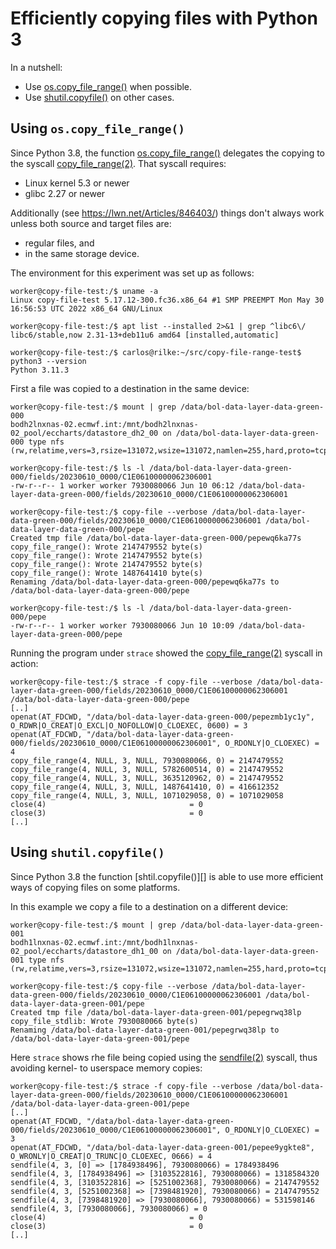 # Efficiently copying files with Python 3

In a nutshell:
* Use [os.copy_file_range()][] when possible.
* Use [shutil.copyfile()][] on other cases.

## Using `os.copy_file_range()`

Since Python 3.8, the function [os.copy_file_range()][] delegates the copying to the syscall
[copy_file_range(2)][]. That syscall requires:
* Linux kernel 5.3 or newer
* glibc 2.27 or newer

Additionally (see https://lwn.net/Articles/846403/) things don't always work
unless both source and target files are:
* regular files, and
* in the same storage device.

The environment for this experiment was set up as follows:

```
worker@copy-file-test:/$ uname -a
Linux copy-file-test 5.17.12-300.fc36.x86_64 #1 SMP PREEMPT Mon May 30 16:56:53 UTC 2022 x86_64 GNU/Linux

worker@copy-file-test:/$ apt list --installed 2>&1 | grep ^libc6\/
libc6/stable,now 2.31-13+deb11u6 amd64 [installed,automatic]

worker@copy-file-test:/$ carlos@rilke:~/src/copy-file-range-test$ python3 --version
Python 3.11.3
```

First a file was copied to a destination in the same device:

```
worker@copy-file-test:/$ mount | grep /data/bol-data-layer-data-green-000
bodh2lnxnas-02.ecmwf.int:/mnt/bodh2lnxnas-02_pool/eccharts/datastore_dh2_00 on /data/bol-data-layer-data-green-000 type nfs (rw,relatime,vers=3,rsize=131072,wsize=131072,namlen=255,hard,proto=tcp,timeo=600,retrans=2,sec=sys,mountaddr=10.120.6.10,mountvers=3,mountport=713,mountproto=udp,local_lock=none,addr=10.120.6.10)

worker@copy-file-test:/$ ls -l /data/bol-data-layer-data-green-000/fields/20230610_0000/C1E06100000062306001
-rw-r--r-- 1 worker worker 7930080066 Jun 10 06:12 /data/bol-data-layer-data-green-000/fields/20230610_0000/C1E06100000062306001

worker@copy-file-test:/$ copy-file --verbose /data/bol-data-layer-data-green-000/fields/20230610_0000/C1E06100000062306001 /data/bol-data-layer-data-green-000/pepe                                                                                                                                                            
Created tmp file /data/bol-data-layer-data-green-000/pepewq6ka77s
copy_file_range(): Wrote 2147479552 byte(s)
copy_file_range(): Wrote 2147479552 byte(s)
copy_file_range(): Wrote 2147479552 byte(s)
copy_file_range(): Wrote 1487641410 byte(s)
Renaming /data/bol-data-layer-data-green-000/pepewq6ka77s to /data/bol-data-layer-data-green-000/pepe

worker@copy-file-test:/$ ls -l /data/bol-data-layer-data-green-000/pepe
-rw-r--r-- 1 worker worker 7930080066 Jun 10 10:09 /data/bol-data-layer-data-green-000/pepe
```

Running the program under `strace` showed the [copy_file_range(2)][] syscall in action:

```
worker@copy-file-test:/$ strace -f copy-file --verbose /data/bol-data-layer-data-green-000/fields/20230610_0000/C1E06100000062306001 /data/bol-data-layer-data-green-000/pepe
[..]
openat(AT_FDCWD, "/data/bol-data-layer-data-green-000/pepezmb1yc1y", O_RDWR|O_CREAT|O_EXCL|O_NOFOLLOW|O_CLOEXEC, 0600) = 3
openat(AT_FDCWD, "/data/bol-data-layer-data-green-000/fields/20230610_0000/C1E06100000062306001", O_RDONLY|O_CLOEXEC) = 4
copy_file_range(4, NULL, 3, NULL, 7930080066, 0) = 2147479552
copy_file_range(4, NULL, 3, NULL, 5782600514, 0) = 2147479552
copy_file_range(4, NULL, 3, NULL, 3635120962, 0) = 2147479552
copy_file_range(4, NULL, 3, NULL, 1487641410, 0) = 416612352
copy_file_range(4, NULL, 3, NULL, 1071029058, 0) = 1071029058
close(4)                                = 0
close(3)                                = 0
[..]
```


## Using `shutil.copyfile()`

Since Python 3.8 the function [shtil.copyfile()][] is able to use more efficient ways of copying files on some platforms.

In this example we copy a file to a destination on a different device:

```
worker@copy-file-test:/$ mount | grep /data/bol-data-layer-data-green-001
bodh1lnxnas-02.ecmwf.int:/mnt/bodh1lnxnas-02_pool/eccharts/datastore_dh1_00 on /data/bol-data-layer-data-green-001 type nfs (rw,relatime,vers=3,rsize=131072,wsize=131072,namlen=255,hard,proto=tcp,timeo=600,retrans=2,sec=sys,mountaddr=10.120.5.10,mountvers=3,mountport=734,mountproto=udp,local_lock=none,addr=10.120.5.10)

worker@copy-file-test:/$ copy-file --verbose /data/bol-data-layer-data-green-000/fields/20230610_0000/C1E06100000062306001 /data/bol-data-layer-data-green-001/pepe                                                                                                                                                            
Created tmp file /data/bol-data-layer-data-green-001/pepegrwq38lp
copy_file_stdlib: Wrote 7930080066 byte(s)
Renaming /data/bol-data-layer-data-green-001/pepegrwq38lp to /data/bol-data-layer-data-green-001/pepe
```

Here `strace` shows rhe file being copied using the [sendfile(2)][] syscall, thus avoiding kernel- to userspace memory copies:

```
worker@copy-file-test:/$ strace -f copy-file --verbose /data/bol-data-layer-data-green-000/fields/20230610_0000/C1E06100000062306001 /data/bol-data-layer-data-green-001/pepe
[..]
openat(AT_FDCWD, "/data/bol-data-layer-data-green-000/fields/20230610_0000/C1E06100000062306001", O_RDONLY|O_CLOEXEC) = 3
openat(AT_FDCWD, "/data/bol-data-layer-data-green-001/pepee9ygkte8", O_WRONLY|O_CREAT|O_TRUNC|O_CLOEXEC, 0666) = 4
sendfile(4, 3, [0] => [1784938496], 7930080066) = 1784938496
sendfile(4, 3, [1784938496] => [3103522816], 7930080066) = 1318584320
sendfile(4, 3, [3103522816] => [5251002368], 7930080066) = 2147479552
sendfile(4, 3, [5251002368] => [7398481920], 7930080066) = 2147479552
sendfile(4, 3, [7398481920] => [7930080066], 7930080066) = 531598146
sendfile(4, 3, [7930080066], 7930080066) = 0
close(4)                                = 0
close(3)                                = 0
[..]
```


[copy_file_range(2)]: https://man7.org/linux/man-pages/man2/copy_file_range.2.html
[os.copy_file_range()]: https://docs.python.org/3/library/os.html#os.copy_file_range
[os.sendfile()]: https://docs.python.org/3/library/os.html#os.sendfile
[sendfile(2)]: https://man7.org/linux/man-pages/man2/sendfile.2.html
[shutil.copyfile()]: https://docs.python.org/3/library/shutil.html#shutil.copyfile

